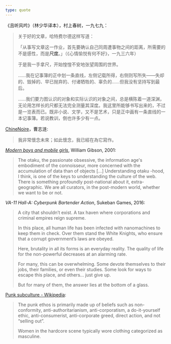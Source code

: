 ```yaml
---
type: quote
---
```


《且听风吟》（林少华译本），村上春树，一九七九：
> 关于好的文章，哈特费尔德这样写道：
> 
> 「从事写文章这一作业，首先要确认自己同周遭事物之间的距离，所需要的不是感性，而是**尺度**。」（《心情愉悦有何不好》，一九三六年）
> 
> 于是我一手拿尺，开始惶惶不安地张望周围的世界。
> 
> ……我在记事簿的正中划一条直线，左侧记载所得，右侧则写所失——失却的、毁掉的、早已抛弃的、付诸牺牲的、辜负的……但我没有坚持写到最后。
> 
> ……我们要力图认识的对象和实际认识的对象之间，总是横陈着一道深渊，无论用怎样长的尺都无法完全测量其深度。我这里所能够书写出来的，不过是一览表而已。既非小说、文学，又不是艺术，只是正中画有一条直线的一本记事簿。若说教训，倒也许多少有一点。

[ChineNoire](http://www.chinenoire.com/cosmos17/ChineNoire.html)，曹志涟:
> 我非常懷念未來；如此懷念，我已經在為它寫作。

[*Modern boys and mobile girls*](https://www.theguardian.com/books/2001/apr/01/sciencefictionfantasyandhorror.features), William Gibson, 2001:
> The otaku, the passionate obsessive, the information age's embodiment of the connoisseur, more concerned with the accumulation of data than of objects \[…\] Understanding otaku -hood, I think, is one of the keys to understanding the culture of the web. There is something profoundly post-national about it, extra-geographic. We are all curators, in the post-modern world, whether we want to be or not.

*VA-11 Hall-A: Cyberpunk Bartender Action*, Sukeban Games, 2016:
> A city that shouldn’t exist. A tax haven where corporations and criminal empires reign supreme.
> 
> In this place, all human life has been infected with nanomachines to keep them in check. Over them stand the White Knights, who ensure that a corrupt government’s laws are obeyed.
> 
> Here, brutality in all its forms is an everyday reality. The quality of life for the non-powerful decreases at an alarming rate.
> 
> For many, this can be overwhelming. Some devote themselves to their jobs, their families, or even their studies. Some look for ways to escape this place, and others… just give up.
> 
> But for many of them,  the answer lies at the bottom of a glass.

[Punk subculture - Wikipedia](https://en.wikipedia.org/wiki/Punk_subculture):
> The punk ethos is primarily made up of beliefs such as non-conformity, anti-authoritarianism, anti-corporatism, a do-it-yourself ethic, anti-consumerist, anti-corporate greed, direct action, and not “selling out”.
> 
> Women in the hardcore scene typically wore clothing categorized as masculine.
